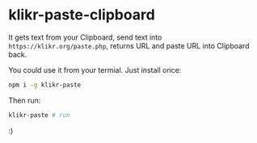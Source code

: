 # klikr-paste-clipboard

It gets text from your Clipboard, send text into `https://klikr.org/paste.php`, returns URL and paste URL into Clipboard back.

You could use it from your termial.
Just install once:
```sh
npm i -g klikr-paste
```
Then run:
```sh
klikr-paste # run
```

:)